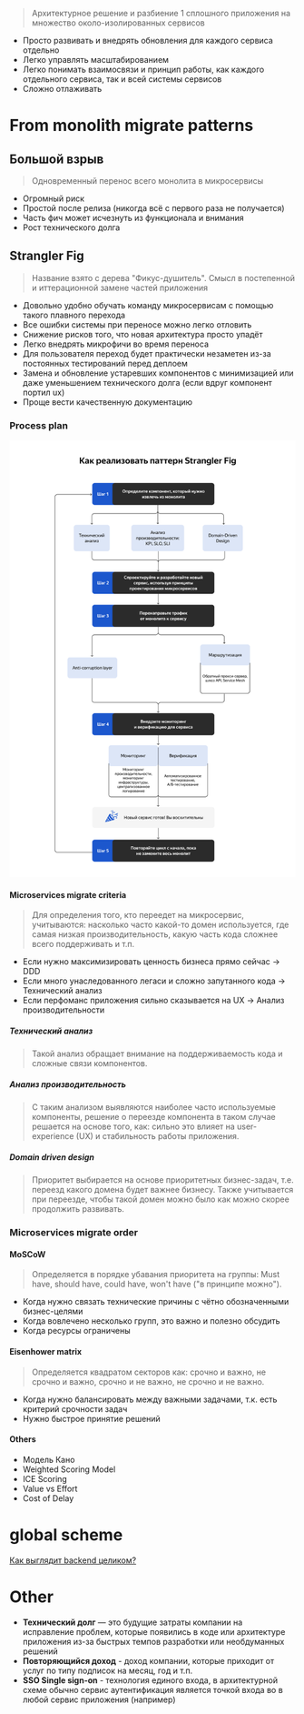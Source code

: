 > Архитектурное решение и разбиение 1 сплошного приложения на множество около-изолированных сервисов
* Просто развивать и внедрять обновления для каждого сервиса отдельно
* Легко управлять масштабированием
* Легко понимать взаимосвязи и принцип работы, как каждого отдельного сервиса, так и всей системы сервисов
* Сложно отлаживать
# From monolith migrate patterns
## Большой взрыв
> Одновременный перенос всего монолита в микросервисы
* Огромный риск
* Простой после релиза (никогда всё с первого раза не получается)
* Часть фич может исчезнуть из функционала и внимания
* Рост технического долга
## Strangler Fig
> Название взято с дерева "Фикус-душитель". Смысл в постепенной и иттерационной замене частей приложения
* Довольно удобно обучать команду микросервисам с помощью такого плавного перехода
* Все ошибки системы при переносе можно легко отловить
* Снижение рисков того, что новая архитектура просто упадёт
* Легко внедрять микрофичи во время переноса
* Для пользователя переход будет практически незаметен из-за постоянных тестирований перед деплоем
* Замена и обновление устаревших компонентов с минимизацией или даже уменьшением технического долга (если вдруг компонент портил ux)
* Проще вести качественную документацию
### Process plan
![](Untitled_47_1719847659.png)
#### Microservices migrate criteria
> Для определения того, кто переедет на микросервис, учитываются: насколько часто какой-то домен используется, где самая низкая производительность, какую часть кода сложнее всего поддерживать и т.п.
* Если нужно максимизировать ценность бизнеса прямо сейчас -> DDD
* Если много унаследованного легаси и сложно запутанного кода -> Технический анализ
* Если перфоманс приложения сильно сказывается на UX -> Анализ производительности
##### Технический анализ
> Такой анализ обращает внимание на поддерживаемость кода и сложные связи компонентов.
##### Анализ производительность
> С таким анализом выявляются наиболее часто используемые компоненты, решение о переезде компонента в таком случае решается на основе того, как: сильно это влияет на user-experience (UX) и стабильность работы приложения.
##### Domain driven design
> Приоритет выбирается на основе приоритетных бизнес-задач, т.е. переезд какого домена будет важнее бизнесу. Также учитывается при переезде, чтобы такой домен можно было как можно скорее продолжить развивать.
### Microservices migrate order
#### MoSCoW
> Определяется в порядке убавания приоритета на группы: Must have, should have, could have, won't have ("в принципе можно").
* Когда нужно связать технические причины с чётно обозначенными бизнес-целями
* Когда вовлечено несколько групп, это важно и полезно обсудить
* Когда ресурсы ограничены
#### Eisenhower matrix
> Определяется квадратом секторов как: срочно и важно, не срочно и важно, срочно и не важно, не срочно и не важно.
* Когда нужно балансировать между важными задачами, т.к. есть критерий срочности задач
* Нужно быстрое принятие решений
#### Others
* Модель Кано
* Weighted Scoring Model
* ICE Scoring
* Value vs Effort
* Cost of Delay
# global scheme
[Как выглядит backend целиком?](backend-stack.md)
# Other
* **Технический долг** — это будущие затраты компании на исправление проблем, которые появились в коде или архитектуре приложения из-за быстрых темпов разработки или необдуманных решений
* **Повторяющийся доход** - доход компании, которые приходит от услуг по типу подписок на месяц, год и т.п.
* **SSO Single sign-on** - технология единого входа, в архитектурной схеме обычно сервис аутентификация является точкой входа во в любой сервис приложения (например)